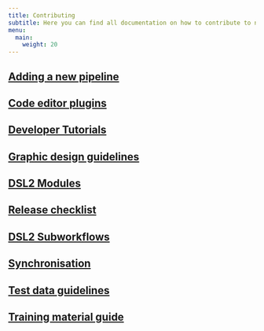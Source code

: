 ```yaml
---
title: Contributing
subtitle: Here you can find all documentation on how to contribute to nf-core pipelines, modules and subworkflows. For information about how to use nf-core pipelines and nf-core tools to start processing your data, please see the "usage"- section.
menu:
  main:
    weight: 20
---
```


## [Adding a new pipeline](/docs/contributing/adding_pipelines)
## [Code editor plugins](/docs/contributing/editor_plugins)
## [Developer Tutorials](/docs/contributing/developer_tutorials)
## [Graphic design guidelines](/docs/contributing/design_guidelines)
## [DSL2 Modules](/docs/contributing/modules)
## [Release checklist](/docs/contributing/release_checklist)
## [DSL2 Subworkflows](/docs/contributing/subworkflows)
## [Synchronisation](/docs/contributing/sync)
## [Test data guidelines](/docs/contributing/test_data_guidelines)
## [Training material guide](/docs/contributing/training_guide)
